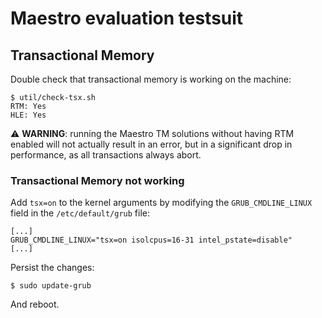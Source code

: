 # Maestro evaluation testsuit

## Transactional Memory

Double check that transactional memory is working on the machine:

```
$ util/check-tsx.sh
RTM: Yes
HLE: Yes
```

⚠️ **WARNING**: running the Maestro TM solutions without having RTM enabled will not actually result in an error, but in a significant drop in performance, as all transactions always abort.

### Transactional Memory not working

Add `tsx=on` to the kernel arguments by modifying the `GRUB_CMDLINE_LINUX` field in the `/etc/default/grub` file:

```
[...]
GRUB_CMDLINE_LINUX="tsx=on isolcpus=16-31 intel_pstate=disable"
[...]
```

Persist the changes:

```
$ sudo update-grub
```

And reboot.